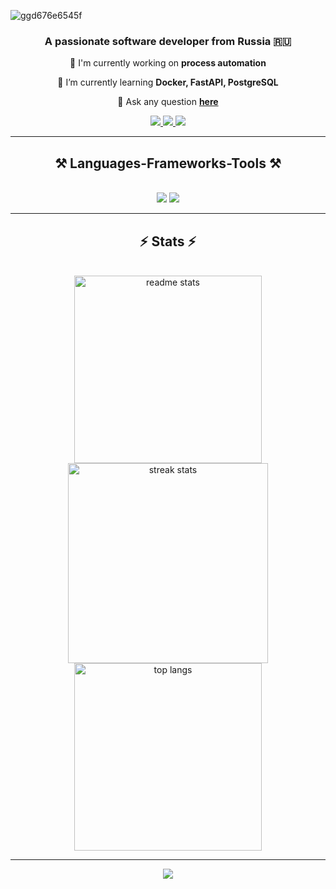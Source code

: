 ![ggd676e6545f](https://github.com/LostUnion/LostUnion/assets/110325023/b8748b47-2266-4a57-b7e0-6b4990120bb3)

<h3 align="center">A passionate software developer from Russia 🇷🇺</h3>

<div align="center">
 
 🔭 I'm currently working on **process automation**
 
 🌱 I’m currently learning **Docker, FastAPI, PostgreSQL**

💬 Ask any question **[here](https://github.com/LostUnion/LostUnion/issues)**

 </div>

<div align="center">
  <a href="malto:nsk.19980513@gmail.com">
    <img src="https://img.shields.io/badge/Gmail-333333?style=for-the-badge&logo=gmail&logoColor=red" target="_blank" />
  </a>
 <a href="https://t.me/andrey_ivanov_98">
    <img src="https://img.shields.io/badge/Telegram-2CA5E0?style=for-the-badge&logo=telegram&logoColor=white" target="_blank" />
  </a>
 <a href="https://wa.me/+79953466251">
    <img src="https://img.shields.io/badge/WhatsApp-25D366?style=for-the-badge&logo=whatsapp&logoColor=white" target="_blank" />
  </a>
</div>
<hr/>
<h2 align="center">⚒️ Languages-Frameworks-Tools ⚒️</h2>
<br/>
<div align="center">
    <img src="https://skillicons.dev/icons?i=vscode,github,figma,git,vim,neovim,bash,sublime" />
    <img src="https://skillicons.dev/icons?i=python,sqlite,mysql,postman,kali,linux,docker,fastapi" />
 </br>
</div>

<hr/>

<h2 align="center">⚡ Stats ⚡</h2>
<br>
<div align=center>
 <img width=300 src="https://github-readme-stats-salesp07.vercel.app/api?username=LostUnion&count_private=true&show_icons=true&theme=react&rank_icon=github&border_radius=10" alt="readme stats" />
 <img width=320 src="https://github-readme-streak-stats-salesp07.vercel.app/?user=LostUnion&count_private=true&theme=react&border_radius=10" alt="streak stats"/>
 <img width=300 align="center" src="https://github-readme-stats-salesp07.vercel.app/api/top-langs/?username=LostUnion&hide=HTML&langs_count=8&layout=compact&theme=react&border_radius=10&size_weight=0.5&count_weight=0.5&exclude_repo=github-readme-stats" alt="top langs" />
 <br/>
</div>

<hr/>
<div align="center">
  <a href="https://www.codewars.com/users/LostUnion">
   <img src='https://www.codewars.com/users/LostUnion/badges/large'/>
  </a>
</div>
